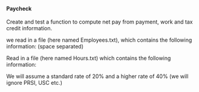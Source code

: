 #### Paycheck
Create and test a function to compute net pay from
payment, work and tax credit information.

we read in a file (here named Employees.txt), which
contains the following information: (space separated)
<StaffID> <LastName> <FirstName> <RegHours>
<HourlyRate> <OTMultiple> <TaxCredit>
<StandardBand>

Read in a file (here named Hours.txt) which contains the
following information:
<StaffID> <Date> <HoursWorked>

We will assume a standard rate of 20% and a higher
rate of 40% (we will ignore PRSI, USC etc.)


